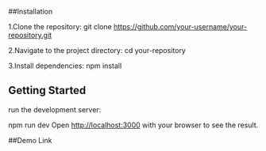 ##Installation

1.Clone the repository:
git clone https://github.com/your-username/your-repository.git

2.Navigate to the project directory:
cd your-repository

3.Install dependencies:
npm install

## Getting Started

run the development server:

npm run dev
Open [http://localhost:3000](http://localhost:3000) with your browser to see the result.

##Demo Link



